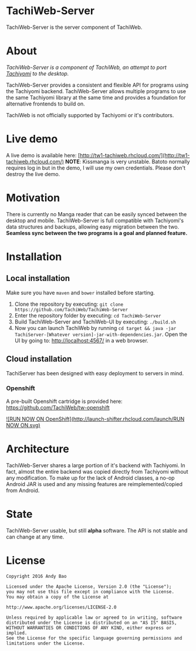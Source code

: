 # TachiWeb-Server
TachiWeb-Server is the server component of TachiWeb.

# About
*TachiWeb-Server is a component of TachiWeb, an attempt to port [Tachiyomi](https://github.com/inorichi/tachiyomi) to the desktop.*

TachiWeb-Server provides a consistent and flexible API for programs using the Tachiyomi backend.
TachiWeb-Server allows multiple programs to use the same Tachiyomi library at the same time and provides a foundation for alternative frontends to build on.

TachiWeb is not officially supported by Tachiyomi or it's contributors.

# Live demo
A live demo is available here: [http://tw1-tachiweb.rhcloud.com/](http://tw1-tachiweb.rhcloud.com/)
**NOTE**: Kissmanga is very unstable. Batoto normally requires log in but in the demo, I will use my own credentials.
Please don't destroy the live demo.

# Motivation
There is currently no Manga reader that can be easily synced between the desktop and mobile.
TachiWeb-Server is full compatible with Tachiyomi's data structures and backups, allowing easy migration between the two.
**Seamless sync between the two programs is a goal and planned feature.**

# Installation

## Local installation
Make sure you have `maven` and `bower` installed before starting.

1. Clone the repository by executing: `git clone https://github.com/TachiWeb/TachiWeb-Server`
2. Enter the repository folder by executing: `cd TachiWeb-Server`
3. Build TachiWeb-Server and TachiWeb-UI by executing: `./build.sh`
4. Now you can launch TachiWeb by running `cd target && java -jar TachiServer-[Whatever version]-jar-with-dependencies.jar`. Open the UI by going to: [http://localhost:4567/](http://localhost:4567/) in a web browser.

## Cloud installation
TachiServer has been designed with easy deployment to servers in mind.
### Openshift
A pre-built Openshift cartridge is provided here: https://github.com/TachiWeb/tw-openshift

[![RUN NOW ON OpenShift](http://launch-shifter.rhcloud.com/launch/RUN NOW ON.svg)](https://openshift.redhat.com/app/console/application_type/custom?&cartridges[]=diy-0.1&initial_git_url=https://github.com/TachiWeb/tw-openshift.git&name=tachiweb)

# Architecture
TachiWeb-Server shares a large portion of it's backend with Tachiyomi.
In fact, almost the entire backend was copied directly from Tachiyomi without any modification.
To make up for the lack of Android classes, a no-op Android JAR is used and any missing features are reimplemented/copied from Android.

# State
TachiWeb-Server usable, but still **alpha** software.
The API is not stable and can change at any time.

# License
```
Copyright 2016 Andy Bao

Licensed under the Apache License, Version 2.0 (the "License");
you may not use this file except in compliance with the License.
You may obtain a copy of the License at

http://www.apache.org/licenses/LICENSE-2.0

Unless required by applicable law or agreed to in writing, software
distributed under the License is distributed on an "AS IS" BASIS,
WITHOUT WARRANTIES OR CONDITIONS OF ANY KIND, either express or implied.
See the License for the specific language governing permissions and
limitations under the License.
```